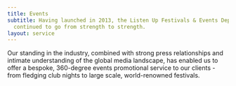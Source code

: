 ```yaml
---
title: Events
subtitle: Having launched in 2013, the Listen Up Festivals & Events Department has
  continued to go from strength to strength.
layout: service
---
```


Our standing in the industry, combined with strong press relationships and intimate understanding of the global media landscape, has enabled us to offer a bespoke, 360-degree events promotional service to our clients - from fledging club nights to large scale, world-renowned festivals.